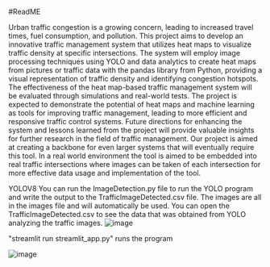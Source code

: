 #ReadME

Urban traffic congestion is a growing concern, leading to increased travel times, fuel
consumption, and pollution. This project aims to develop an innovative traffic management
system that utilizes heat maps to visualize traffic density at specific intersections. The system
will employ image processing techniques using YOLO and data analytics to create heat maps
from pictures or traffic data with the pandas library from Python, providing a visual
representation of traffic density and identifying congestion hotspots. The effectiveness of the
heat map-based traffic management system will be evaluated through simulations and real-world
tests. The project is expected to demonstrate the potential of heat maps and machine learning as
tools for improving traffic management, leading to more efficient and responsive traffic control
systems. Future directions for enhancing the system and lessons learned from the project will
provide valuable insights for further research in the field of traffic management. Our project is
aimed at creating a backbone for even larger systems that will eventually require this tool. In a
real world environment the tool is aimed to be embedded into real traffic intersections where
images can be taken of each intersection for more effective data usage and implementation of the
tool.

YOLOV8 
You can run the ImageDetection.py file to run the YOLO program and write the output to the TrafficImageDetected.csv file. 
The images are all in the images file and will automatically be used. You can open the TrafficImageDetected.csv to see the 
data that was obtained from YOLO analyzing the traffic images.
![image](https://github.com/piran777/Capstone/assets/90805441/fbc6bfc2-60d3-4fb9-95f9-3ece098bfe27)




"streamlit run streamlit_app.py" runs the program

![image](https://github.com/piran777/Capstone/assets/90805441/f011e2cc-fb14-4dea-989a-211f00813d01)
